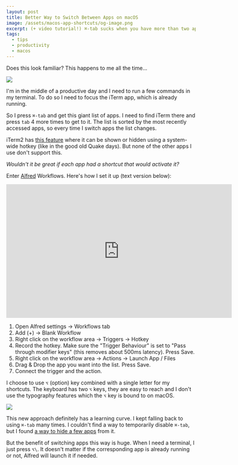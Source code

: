 ```yaml
---
layout: post
title: Better Way to Switch Between Apps on macOS
image: /assets/macos-app-shortcuts/og-image.png
excerpt: (+ video tutorial!) ⌘-tab sucks when you have more than two apps running. In this blog post I explore how we can make switching between apps more efficient.
tags:
  - tips
  - productivity
  - macos
---
```


Does this look familiar? This happens to me all the time…

![](/assets/macos-app-shortcuts/cmd-tab.png)

I'm in the middle of a productive day and I need to run a few commands in my terminal. To do so I need to focus the iTerm app, which is already running.

So I press `⌘-tab` and get this giant list of apps. I need to find iTerm there and press `tab` 4 more times to get to it. The list is sorted by the most recently accessed apps, so every time I switch apps the list changes.

iTerm2 has [this feature](https://www.iterm2.com/documentation-one-page.html#documentation-hotkey.html) where it can be shown or hidden using a system-wide hotkey (like in the good old Quake days). But none of the other apps I use don't support this.

_Wouldn't it be great if each app had a shortcut that would activate it?_

Enter [Alfred](https://www.alfredapp.com/) Workflows. Here's how I set it up (text version below):

<iframe width="600" height="356" src="https://www.youtube.com/embed/dP664Ro8PPk" frameborder="0" allow="autoplay; encrypted-media" allowfullscreen></iframe>

1. Open Alfred settings → Workflows tab
2. Add (+) → Blank Workflow
3. Right click on the workflow area → Triggers → Hotkey
4. Record the hotkey. Make sure the "Trigger Behaviour" is set to "Pass through modifier keys" (this removes about 500ms latency). Press Save.
5. Right click on the workflow area → Actions → Launch App / Files
6. Drag & Drop the app you want into the list. Press Save.
7. Connect the trigger and the action.

I choose to use `⌥` (option) key combined with a single letter for my shortcuts. The keyboard has two `⌥` keys, they are easy to reach and I don't use the typography features which the `⌥` key is bound to on macOS.

![](/assets/macos-app-shortcuts/my-app-hotkeys.png)

This new approach definitely has a learning curve. I kept falling back to using `⌘-tab` many times. I couldn't find a way to temporarily disable `⌘-tab`, but I found [a way to hide a few apps](https://apple.stackexchange.com/questions/92004/is-there-a-way-to-hide-certain-apps-from-the-cmdtab-menu) from it.

But the benefit of switching apps this way is huge. When I need a terminal, I just press `⌥\`. It doesn't matter if the corresponding app is already running or not, Alfred will launch it if needed.
